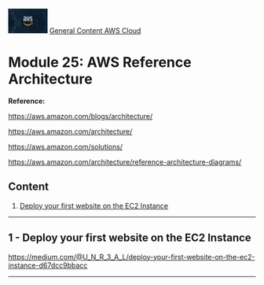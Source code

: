<img src="../images/extra/banner_aws.png" alt="aws" width=80 height=50 /> [General Content AWS Cloud][1]

[1]: https://github.com/weder96/aws-certification-learning

# Module 25: AWS Reference Architecture

**Reference:**

https://aws.amazon.com/blogs/architecture/

https://aws.amazon.com/architecture/

https://aws.amazon.com/solutions/

https://aws.amazon.com/architecture/reference-architecture-diagrams/



## Content
1. <a href="#section-01">  Deploy your first website on the EC2 Instance </a>

***************************************************************************************************
## <a id="section-01"></a> **1 - Deploy your first website on the EC2 Instance**

https://medium.com/@U_N_R_3_A_L/deploy-your-first-website-on-the-ec2-instance-d67dcc9bbacc


***************************************************************************************************
